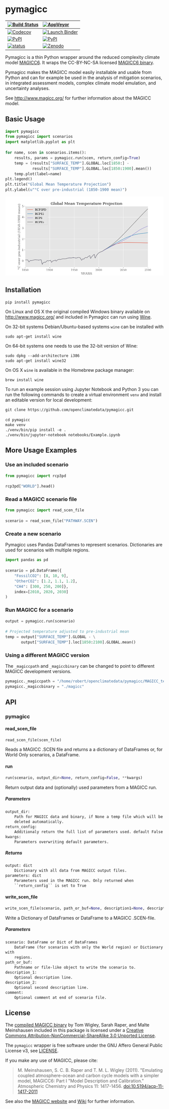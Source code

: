 # pymagicc

| [![Build Status](https://img.shields.io/travis/openclimatedata/pymagicc.svg)](https://travis-ci.org/openclimatedata/pymagicc) | [![AppVeyor](https://img.shields.io/appveyor/ci/openclimatedata/pymagicc.svg)](https://ci.appveyor.com/project/openclimatedata/pymagicc) |
| :--- | :--- |
| [![Codecov](https://img.shields.io/codecov/c/github/openclimatedata/pymagicc.svg)](https://codecov.io/gh/openclimatedata/pymagicc) | [![Launch Binder](https://img.shields.io/badge/launch-binder-e66581.svg)](https://mybinder.org/v2/gh/openclimatedata/pymagicc/master?filepath=notebooks/Example.ipynb) |
| [![PyPI](https://img.shields.io/pypi/pyversions/pymagicc.svg)](https://pypi.python.org/pypi/pymagicc) | [![PyPI](https://img.shields.io/pypi/v/pymagicc.svg)](https://pypi.python.org/pypi/pymagicc) |
| [![status](https://joss.theoj.org/papers/85eb9a9401fe968073bb429ea361924e/status.svg)](https://joss.theoj.org/papers/85eb9a9401fe968073bb429ea361924e) | [![Zenodo](https://zenodo.org/badge/DOI/10.5281/zenodo.1111815.svg)](https://zenodo.org/record/1111815) |

Pymagicc is a thin Python wrapper around the reduced complexity climate model
[MAGICC6](http://magicc.org/). It wraps the CC-BY-NC-SA licensed
[MAGICC6 binary](http://www.magicc.org/download6).

Pymagicc makes the MAGICC model easily installable and usable from Python and can for example be used in the analysis of mitigation scenarios, in integrated assessment models, complex climate model emulation, and uncertainty analyses.

See http://www.magicc.org/ for further information about the MAGICC model.

## Basic Usage

```python
import pymagicc
from pymagicc import scenarios
import matplotlib.pyplot as plt

for name, scen in scenarios.items():
    results, params = pymagicc.run(scen, return_config=True)
    temp = (results["SURFACE_TEMP"].GLOBAL.loc[1850:] -
            results["SURFACE_TEMP"].GLOBAL.loc[1850:1900].mean())
    temp.plot(label=name)
plt.legend()
plt.title("Global Mean Temperature Projection")
plt.ylabel(u"°C over pre-industrial (1850-1900 mean)")
```

![](scripts/example-plot.png)


## Installation

    pip install pymagicc

On Linux and OS X the original compiled Windows binary available on
http://www.magicc.org/ and included in Pymagicc
can run using [Wine](https://www.winehq.org/).

On 32-bit systems Debian/Ubuntu-based systems `wine` can be installed with

    sudo apt-get install wine

On 64-bit systems one needs to use the 32-bit version of Wine:

    sudo dpkg --add-architecture i386
    sudo apt-get install wine32

On OS X `wine` is available in the Homebrew package manager:

    brew install wine

To run an example session using Jupyter Notebook and Python 3 you can run the
following commands to create a virtual environment `venv` and install an
editable version for local development:

    git clone https://github.com/openclimatedata/pymagicc.git

    cd pymagicc
    make venv
    ./venv/bin/pip install -e .
    ./venv/bin/jupyter-notebook notebooks/Example.ipynb


## More Usage Examples

### Use an included scenario

```python
from pymagicc import rcp3pd

rcp3pd["WORLD"].head()
```

### Read a MAGICC scenario file

```python
from pymagicc import read_scen_file

scenario = read_scen_file("PATHWAY.SCEN")
```

### Create a new scenario

Pymagicc uses Pandas DataFrames to represent scenarios. Dictionaries are
used for scenarios with multiple regions.

```python
import pandas as pd

scenario = pd.DataFrame({
    "FossilCO2": [8, 10, 9],
    "OtherCO2": [1.2, 1.1, 1.2],
    "CH4": [300, 250, 200]},
    index=[2010, 2020, 2030]
)

```

### Run MAGICC for a scenario

```python
output = pymagicc.run(scenario)

# Projected temperature adjusted to pre-industrial mean
temp = output["SURFACE_TEMP"].GLOBAL - \
       output["SURFACE_TEMP"].loc[1850:2100].GLOBAL.mean()
```

### Using a different MAGICC version

The `_magiccpath` and `_magiccbinary` can be changed to point to different MAGICC
development versions.

```python
pymagicc._magiccpath = "/home/robert/openclimatedata/pymagicc/MAGICC_test/"
pymagicc._magiccbinary = "./magicc"
```


## API

<h3 id="pymagicc">pymagicc</h3>


<h4 id="pymagicc.read_scen_file">read_scen_file</h4>

```python
read_scen_file(scen_file)
```

Reads a MAGICC .SCEN file and returns a
a dictionary of DataFrames or, for World Only scenarios, a DataFrame.

<h4 id="pymagicc.run">run</h4>

```python
run(scenario, output_dir=None, return_config=False, **kwargs)
```

Return output data and (optionally) used parameters from a MAGICC run.

##### Parameters

```
output_dir:
    Path for MAGICC data and binary, if None a temp file which will be
    deleted automatically.
return_config:
    Additionaly return the full list of parameters used. default False
kwargs:
    Parameters overwriting default parameters.
```

##### Returns

```
output: dict
    Dictionary with all data from MAGICC output files.
parameters: dict
    Parameters used in the MAGICC run. Only returned when
    ``return_config`` is set to True
```

<h4 id="pymagicc.write_scen_file">write_scen_file</h4>

```python
write_scen_file(scenario, path_or_buf=None, description1=None, description2=None, comment=None)
```

Write a Dictionary of DataFrames or DataFrame to a MAGICC .SCEN-file.

##### Parameters

```
scenario: DataFrame or Dict of DataFrames
    DataFrame (for scenarios with only the World region) or Dictionary with
    regions.
path_or_buf:
    Pathname or file-like object to write the scenario to.
description_1:
    Optional description line.
description_2:
    Optional second description line.
comment:
    Optional comment at end of scenario file.
```

## License

The [compiled MAGICC binary](http://www.magicc.org/download6) by Tom Wigley,
Sarah Raper, and Malte Meinshausen included in this package is licensed under a [Creative Commons Attribution-NonCommercial-ShareAlike 3.0 Unported License](https://creativecommons.org/licenses/by-nc-sa/3.0/).


The `pymagicc` wrapper is free software under the GNU Affero General Public
License v3, see [LICENSE](./LICENSE).

If you make any use of MAGICC, please cite:

> M. Meinshausen, S. C. B. Raper and T. M. L. Wigley (2011). "Emulating coupled
atmosphere-ocean and carbon cycle models with a simpler model, MAGICC6: Part I
"Model Description and Calibration." Atmospheric Chemistry and Physics 11: 1417-1456.
[doi:10.5194/acp-11-1417-2011](https://dx.doi.org/10.5194/acp-11-1417-2011)

See also the [MAGICC website](http://magicc.org/) and
[Wiki](http://wiki.magicc.org/index.php?title=Main_Page)
for further information.
